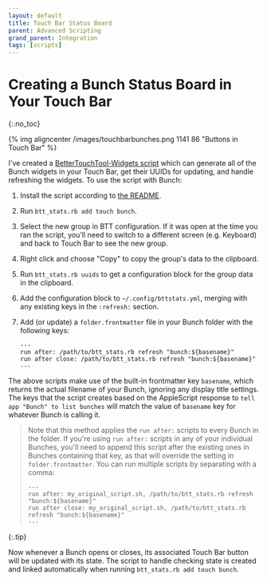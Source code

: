 ```yaml
---
layout: default
title: Touch Bar Status Board
parent: Advanced Scripting
grand_parent: Integration
tags: [scripts]
---
```

# Creating a Bunch Status Board in Your Touch Bar
{:.no_toc}

{% img aligncenter /images/touchbarbunches.png 1141 86 "Buttons in Touch Bar" %}

I've created a [BetterTouchTool-Widgets script](https://github.com/ttscoff/BetterTouchTool-Widgets/) which can generate all of the Bunch widgets in your Touch Bar, get their UUIDs for updating, and handle refreshing the widgets. To use the script with Bunch:

1. Install the script according to [the README](https://github.com/ttscoff/BetterTouchTool-Widgets/).
1. Run `btt_stats.rb add touch bunch`.
2. Select the new group in BTT configuration. If it was open at the time you ran the script, you'll need to switch to a different screen (e.g. Keyboard) and back to Touch Bar to see the new group.
3. Right click and choose "Copy" to copy the group's data to the clipboard.
4. Run `btt_stats.rb uuids` to get a configuration block for the group data in the clipboard.
5. Add the configuration block to `~/.config/bttstats.yml`, merging with any existing keys in the `:refresh:` section.
6. Add (or update) a `folder.frontmatter` file in your Bunch folder with the following keys:

    ```bunch
    ---
    run after: /path/to/btt_stats.rb refresh "bunch:${basename}"
    run after close: /path/to/btt_stats.rb refresh "bunch:${basename}"
    ---
    ```

The above scripts make use of the built-in frontmatter key `basename`, which returns the actual filename of your Bunch, ignoring any display title settings. The keys that the script creates based on the AppleScript response to `tell app "Bunch" to list bunches` will match the value of `basename` key for whatever Bunch is calling it.

> Note that this method applies the `run after:` scripts to every Bunch in the folder. If you're using `run after:` scripts in any of your individual Bunches, you'll need to append this script after the existing ones in Bunches containing that key, as that will override the setting in `folder.frontmatter`. You can run multiple scripts by separating with a comma:
>
> ```bunch
> ---
> run after: my_original_script.sh, /path/to/btt_stats.rb refresh "bunch:${basename}"
> run after close: my_original_script.sh, /path/to/btt_stats.rb refresh "bunch:${basename}"
> ---
> ```
{:.tip}

Now whenever a Bunch opens or closes, its associated Touch Bar button will be updated with its state. The script to handle checking state is created and linked automatically when running `btt_stats.rb add touch bunch`.




